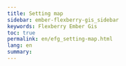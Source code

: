 ```yaml
---
title: Setting map
sidebar: ember-flexberry-gis_sidebar
keywords: Flexberry Ember Gis
toc: true
permalink: en/efg_setting-map.html
lang: en
summary: 
---
```

